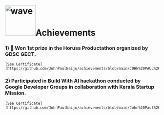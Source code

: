 <h1><img src="https://tryhackme-images.s3.amazonaws.com/user-avatars/5c7e0036030a65b2ba85f1d915c3274c.png" alt="wave" width="100"/>Achievements</h1>

### 1) 🥇 Won 1st prize in the **Horuss Productathon** organized by GDSC GECT.
    [See Certificate](https://github.com/JohnPaulNaiju/achievements/blob/main/JOHN%20PAUL%20NAIJU(1).jpg)
### 2) Participated in **Build With AI** hackathon conducted by Google Developer Groups in collaboration with Kerala Startup Mission.
    [See Certificate](https://github.com/JohnPaulNaiju/achievements/blob/main/John%20Paul%20Naiju.pdf)
